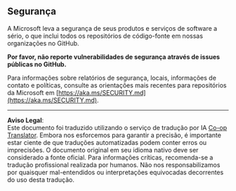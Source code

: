 <!--
CO_OP_TRANSLATOR_METADATA:
{
  "original_hash": "7229f7490ea61a04330b79651ac4d37e",
  "translation_date": "2025-09-29T20:38:55+00:00",
  "source_file": "SECURITY.md",
  "language_code": "br"
}
-->
<!-- BEGIN MICROSOFT SECURITY.MD V1.0.0 BLOCK -->

## Segurança

A Microsoft leva a segurança de seus produtos e serviços de software a sério, o que
inclui todos os repositórios de código-fonte em nossas organizações no GitHub.

**Por favor, não reporte vulnerabilidades de segurança através de issues públicas no GitHub.**

Para informações sobre relatórios de segurança, locais, informações de contato e políticas,
consulte as orientações mais recentes para repositórios da Microsoft em
[https://aka.ms/SECURITY.md](https://aka.ms/SECURITY.md).

<!-- END MICROSOFT SECURITY.MD BLOCK -->

---

**Aviso Legal**:  
Este documento foi traduzido utilizando o serviço de tradução por IA [Co-op Translator](https://github.com/Azure/co-op-translator). Embora nos esforcemos para garantir a precisão, é importante estar ciente de que traduções automatizadas podem conter erros ou imprecisões. O documento original em seu idioma nativo deve ser considerado a fonte oficial. Para informações críticas, recomenda-se a tradução profissional realizada por humanos. Não nos responsabilizamos por quaisquer mal-entendidos ou interpretações equivocadas decorrentes do uso desta tradução.